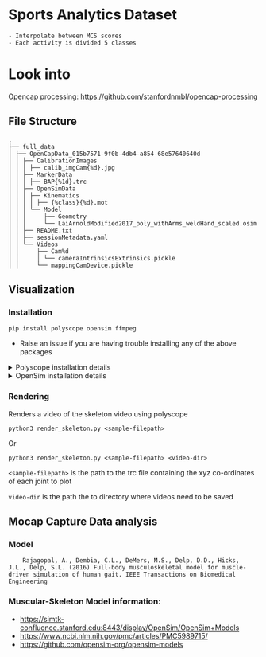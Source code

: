 # Sports Analytics Dataset 
    - Interpolate between MCS scores 
    - Each activity is divided 5 classes 

# Look into
Opencap processing: https://github.com/stanfordnmbl/opencap-processing 

## File Structure
```
.
├── full_data
│ ├── OpenCapData_015b7571-9f0b-4db4-a854-68e57640640d
│ │ ├── CalibrationImages
│ │ │ ├── calib_imgCam{%d}.jpg
│ │ ├── MarkerData
│ │ │ ├── BAP{%1d}.trc
│ │ ├── OpenSimData
│ │ │ ├── Kinematics
│ │ │ │ ├── {%class}{%d}.mot
│ │ │ └── Model
│ │ │     ├── Geometry
│ │ │     └── LaiArnoldModified2017_poly_withArms_weldHand_scaled.osim 
│ │ ├── README.txt
│ │ ├── sessionMetadata.yaml
│ │ └── Videos
│ │     ├── Cam%d
│ │     │ └── cameraIntrinsicsExtrinsics.pickle
│ │     └── mappingCamDevice.pickle
```


## Visualization 

### Installation
```
pip install polyscope opensim ffmpeg
```

- Raise an issue if you are having trouble installing any of the above packages


<details>
<summary>Polyscope installation details </summary>
- Linux

```
```
</details>


<details>
<summary>OpenSim installation details </summary>
 Step:1 - https://github.com/opensim-org/opensim-core/wiki/Build-Instructions#configuration-1
 Step 2 - https://simtk-confluence.stanford.edu:8443/display/OpenSim/Scripting+in+Python
</details>



### Rendering 
Renders a video of the skeleton video using polyscope 
```
python3 render_skeleton.py <sample-filepath>
```
Or 
```
python3 render_skeleton.py <sample-filepath> <video-dir>
```

`<sample-filepath>` is the path to the trc file containing the xyz co-ordinates of each joint to plot

`video-dir` is the path the to directory where videos need to be saved


## Mocap Capture Data analysis

### Model 
```
    Rajagopal, A., Dembia, C.L., DeMers, M.S., Delp, D.D., Hicks, J.L., Delp, S.L. (2016) Full-body musculoskeletal model for muscle-driven simulation of human gait. IEEE Transactions on Biomedical Engineering
```

### Muscular-Skeleton Model information: 
- https://simtk-confluence.stanford.edu:8443/display/OpenSim/OpenSim+Models
- https://www.ncbi.nlm.nih.gov/pmc/articles/PMC5989715/
- https://github.com/opensim-org/opensim-models





